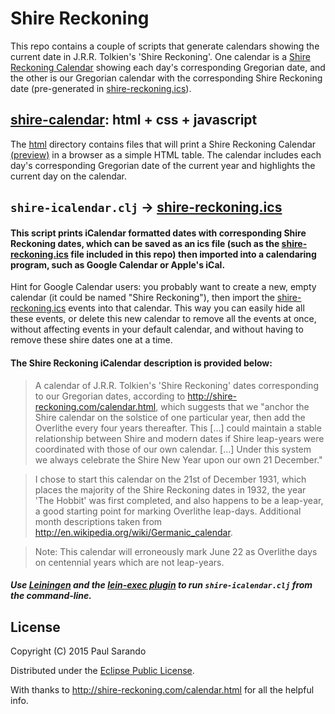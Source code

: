 Shire Reckoning
===============

This repo contains a couple of scripts that generate calendars showing the current date in J.R.R. Tolkien's 'Shire Reckoning'. One calendar is a [Shire Reckoning Calendar](http://psarando.github.io/shire-reckoning) showing each day's corresponding Gregorian date, and the other is our Gregorian calendar with the corresponding Shire Reckoning date (pre-generated in [shire-reckoning.ics](shire-reckoning.ics)).

## [shire-calendar](http://psarando.github.io/shire-reckoning): html + css + javascript

The [html](html) directory contains files that will print a Shire Reckoning Calendar [(preview)](http://psarando.github.io/shire-reckoning) in a browser as a simple HTML table. The calendar includes each day's corresponding Gregorian date of the current year and highlights the current day on the calendar.

## `shire-icalendar.clj` -> [shire-reckoning.ics](shire-reckoning.ics)

#### This script prints iCalendar formatted dates with corresponding Shire Reckoning dates, which can be saved as an ics file (such as the [shire-reckoning.ics](shire-reckoning.ics) file included in this repo) then imported into a calendaring program, such as Google Calendar or Apple's iCal.
Hint for Google Calendar users: you probably want to create a new, empty calendar (it could be named "Shire Reckoning"), then import the [shire-reckoning.ics](shire-reckoning.ics) events into that calendar. This way you can easily hide all these events, or delete this new calendar to remove all the events at once, without affecting events in your default calendar, and without having to remove these shire dates one at a time.

#### The Shire Reckoning iCalendar description is provided below:

> A calendar of J.R.R. Tolkien's 'Shire Reckoning' dates corresponding to our Gregorian dates, according to http://shire-reckoning.com/calendar.html, which suggests that we "anchor the Shire calendar on the solstice of one particular year, then add the Overlithe every four years thereafter. This [...] could maintain a stable relationship between Shire and modern dates if Shire leap-years were coordinated with those of our own calendar. [...] Under this system we always celebrate the Shire New Year upon our own 21 December."

> I chose to start this calendar on the 21st of December 1931, which places the majority of the Shire Reckoning dates in 1932, the year 'The Hobbit' was first completed, and also happens to be a leap-year, a good starting point for marking Overlithe leap-days. Additional month descriptions taken from http://en.wikipedia.org/wiki/Germanic_calendar.

> Note: This calendar will erroneously mark June 22 as Overlithe days on centennial years which are not leap-years.

##### Use [Leiningen](http://leiningen.org) and the [lein-exec plugin](https://github.com/kumarshantanu/lein-exec) to run `shire-icalendar.clj` from the command-line.

## License

Copyright (C) 2015 Paul Sarando

Distributed under the [Eclipse Public License](http://www.eclipse.org/legal/epl-v10.html).

With thanks to http://shire-reckoning.com/calendar.html for all the helpful info.
